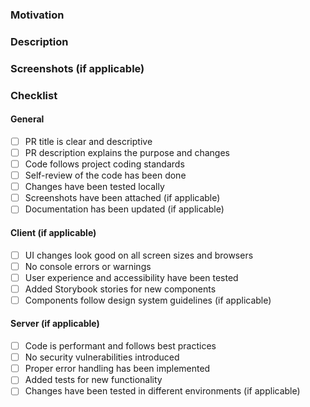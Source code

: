 ### Motivation
<!-- Explain why this change is necessary. What problem does it solve? -->
<!-- Link to the issue this PR addresses (e.g., `Fixes #123`, `Closes #123`, etc.) -->

### Description
<!-- Provide a brief summary of the changes. -->

### Screenshots (if applicable)
<!-- Attach screenshots here. -->

### Checklist

#### General

- [ ] PR title is clear and descriptive
- [ ] PR description explains the purpose and changes
- [ ] Code follows project coding standards
- [ ] Self-review of the code has been done
- [ ] Changes have been tested locally
- [ ] Screenshots have been attached (if applicable)
- [ ] Documentation has been updated (if applicable)

#### Client (if applicable)

- [ ] UI changes look good on all screen sizes and browsers
- [ ] No console errors or warnings
- [ ] User experience and accessibility have been tested
- [ ] Added Storybook stories for new components
- [ ] Components follow design system guidelines (if applicable)

#### Server (if applicable)

- [ ] Code is performant and follows best practices
- [ ] No security vulnerabilities introduced
- [ ] Proper error handling has been implemented
- [ ] Added tests for new functionality
- [ ] Changes have been tested in different environments (if applicable)
